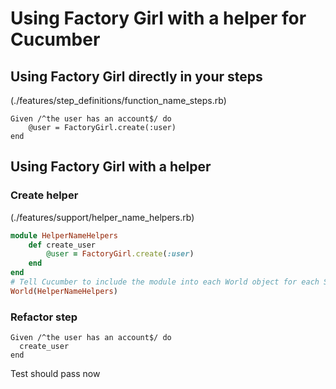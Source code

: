 # Using Factory Girl with a helper for Cucumber

## Using Factory Girl directly in your steps
(./features/step_definitions/function_name_steps.rb)

```gherkin
Given /^the user has an account$/ do
    @user = FactoryGirl.create(:user)
end
```

## Using Factory Girl with a helper
### Create helper
(./features/support/helper_name_helpers.rb)

```ruby
module HelperNameHelpers
    def create_user
        @user = FactoryGirl.create(:user)
    end
end
# Tell Cucumber to include the module into each World object for each Scenario
World(HelperNameHelpers)
```

### Refactor step

```cucumber
Given /^the user has an account$/ do
  create_user
end
```

Test should pass now
